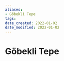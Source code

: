 ```yaml
---
aliases: 
- Göbekli Tepe
tags: 
date_created: 2022-01-02
date_modified: 2022-01-02
---
```


# Göbekli Tepe
